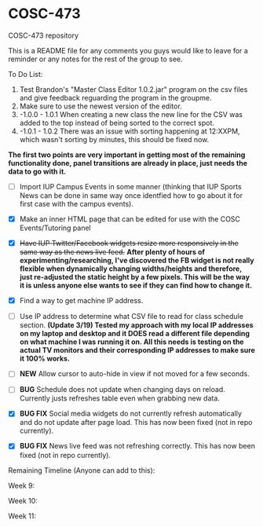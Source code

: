 # COSC-473
COSC-473 repository

This is a README file for any comments you guys would like to leave for a reminder or any notes for the rest of the group to see.


To Do List:

1. Test Brandon's "Master Class Editor 1.0.2.jar" program on the csv files and give feedback reguarding the program in the groupme.
  1. Make sure to use the newest version of the editor.
  2. -1.0.0 - 1.0.1 When creating a new class the new line for the CSV was added to the top instead of being sorted to the correct spot.
  3. -1.0.1 - 1.0.2 There was an issue with sorting happening at 12:XXPM, which wasn't sorting by minutes, this should be fixed now.
    
**The first two points are very important in getting most of the remaining functionality done, panel transitions are already in place, just needs the data to go with it.**

- [ ] Import IUP Campus Events in some manner (thinking that IUP Sports News can be done in same way once identfied how to go about it for first case with the campus events).

- [x] Make an inner HTML page that can be edited for use with the COSC Events/Tutoring panel

- [x] ~~Have IUP Twitter/Facebook widgets resize more responsively in the same way as the news live feed.~~ **After plenty of hours of experimenting/researching, I've discovered the FB widget is not really flexible when dynamically changing widths/heights and therefore, just re-adjusted the static height by a few pixels. This will be the way it is unless anyone else wants to see if they can find how to change it.**

- [x] Find a way to get machine IP address.

- [ ] Use IP address to determine what CSV file to read for class schedule section. **(Update 3/19) Tested my approach with my local IP addresses on my laptop and desktop and it DOES read a different file depending on what machine I was running it on. All this needs is testing on the actual TV monitors and their corresponding IP addresses to make sure it 100% works.**

- [ ] ****NEW**** Allow cursor to auto-hide in view if not moved for a few seconds.

- [ ] ****BUG**** Schedule does not update when changing days on reload. Currently justs refreshes table even when grabbing new data.

- [x] ****BUG FIX**** Social media widgets do not currently refresh automatically and do not update after page load. This has now been fixed (not in repo currently).

- [x] ****BUG FIX**** News live feed was not refreshing correctly. This has now been fixed (not in repo currently).

Remaining Timeline (Anyone can add to this):

Week 9:

Week 10:

Week 11:

